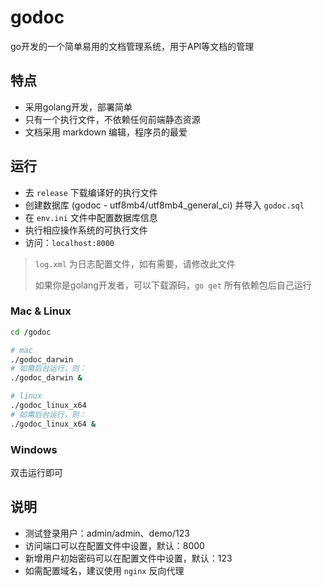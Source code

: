 # godoc

go开发的一个简单易用的文档管理系统，用于API等文档的管理

## 特点

* 采用golang开发，部署简单
* 只有一个执行文件，不依赖任何前端静态资源
* 文档采用 markdown 编辑，程序员的最爱

## 运行

* 去 `release` 下载编译好的执行文件
* 创建数据库 (godoc - utf8mb4/utf8mb4_general_ci) 并导入 `godoc.sql`
* 在 `env.ini` 文件中配置数据库信息
* 执行相应操作系统的可执行文件
* 访问：`localhost:8000`

> `log.xml` 为日志配置文件，如有需要，请修改此文件
>
> 如果你是golang开发者，可以下载源码，`go get` 所有依赖包后自己运行

### Mac & Linux

```sh
cd /godoc

# mac
./godoc_darwin
# 如需后台运行，则：
./godoc_darwin &

# linux
./godoc_linux_x64
# 如需后台运行，则：
./godoc_linux_x64 &
```

### Windows

双击运行即可

## 说明

* 测试登录用户：admin/admin、demo/123
* 访问端口可以在配置文件中设置，默认：8000
* 新增用户初始密码可以在配置文件中设置，默认：123
* 如需配置域名，建议使用 `nginx` 反向代理